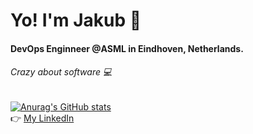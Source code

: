 # Yo! I'm Jakub :wave:  
#### DevOps Enginneer @ASML in Eindhoven, Netherlands. 
###### Crazy about software :computer:

[![Anurag's GitHub stats](https://github-readme-stats.vercel.app/api?username=GetTuh)](https://github.com/GetTuh/About)  
:point_right: [My LinkedIn](https://www.linkedin.com/in/jakub-niemczyk-603b39163/)
